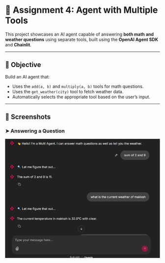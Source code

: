 # 🧠 Assignment 4: Agent with Multiple Tools

This project showcases an AI agent capable of answering **both math and weather questions** using separate tools, built using the **OpenAI Agent SDK** and **Chainlit**.

---

## 🎯 Objective

Build an AI agent that:

- Uses the `add(a, b)` and `multiply(a, b)` tools for math questions.
- Uses the `get_weather(city)` tool to fetch weather data.
- Automatically selects the appropriate tool based on the user’s input.

---

## 📸 Screenshots

### ➤ Answering a Question
![Answer](screenshot/multi-agent.PNG)
